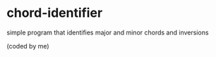 # chord-identifier
 simple program that identifies major and minor chords and inversions
 
 (coded by me)
